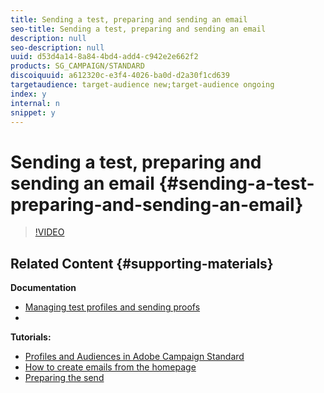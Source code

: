 ```yaml
---
title: Sending a test, preparing and sending an email 
seo-title: Sending a test, preparing and sending an email 
description: null
seo-description: null
uuid: d53d4a14-8a84-4bd4-add4-c942e2e662f2
products: SG_CAMPAIGN/STANDARD
discoiquuid: a612320c-e3f4-4026-ba0d-d2a30f1cd639
targetaudience: target-audience new;target-audience ongoing
index: y
internal: n
snippet: y
---
```


# Sending a test, preparing and sending an email {#sending-a-test-preparing-and-sending-an-email}

>[!VIDEO](https://video.tv.adobe.com/v/24013/)

## Related Content {#supporting-materials}

**Documentation**

* [Managing test profiles and sending proofs](https://helpx.adobe.com/campaign/standard/sending/using/managing-test-profiles-and-sending-proofs.html)
*

**Tutorials:**

* [Profiles and Audiences in Adobe Campaign Standard](https://helpx.adobe.com/campaign/standard/how-to/profiles-and-audiences.html)
* [How to create emails from the homepage](../../acs/using/acs-create-email-from-homepage-feature-video-use.md)
* [Preparing the send](https://helpx.adobe.com/campaign/standard/sending/using/preparing-the-send.html)

